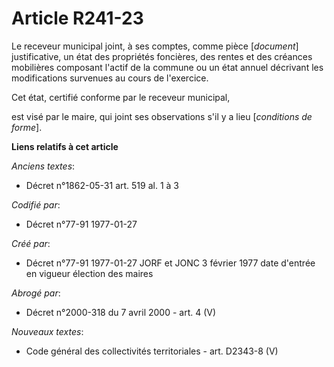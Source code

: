 # Article R241-23

Le receveur municipal joint, à ses comptes, comme pièce [*document*] justificative, un état des propriétés foncières, des
rentes et des créances mobilières composant l'actif de la commune ou un état annuel décrivant les modifications survenues au
cours de l'exercice. 

Cet état, certifié conforme par le receveur municipal,

est visé par le maire, qui joint ses observations s'il y a lieu [*conditions de forme*].

**Liens relatifs à cet article**

_Anciens textes_:

  - Décret n°1862-05-31 art. 519 al. 1 à 3

_Codifié par_:

  - Décret n°77-91 1977-01-27

_Créé par_:

  - Décret n°77-91 1977-01-27 JORF et JONC 3 février 1977 date d'entrée en vigueur élection des maires

_Abrogé par_:

  - Décret n°2000-318 du 7 avril 2000 - art. 4 (V)

_Nouveaux textes_:

  - Code général des collectivités territoriales - art. D2343-8 (V)
